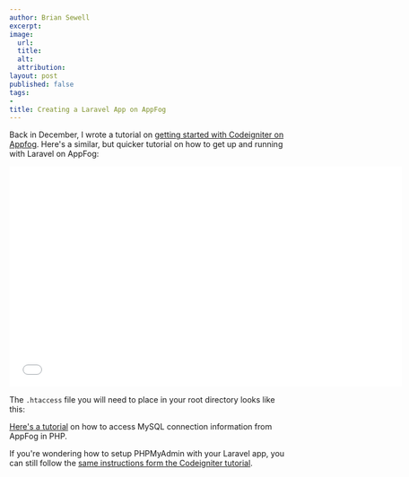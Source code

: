 ```yaml
---
author: Brian Sewell
excerpt:
image:
  url:
  title:
  alt:
  attribution:
layout: post
published: false
tags:
-
title: Creating a Laravel App on AppFog
---
```


Back in December, I wrote a tutorial on [getting started with Codeigniter on Appfog](http://bwsewell.github.io/2012/12/18/creating_a_codeigniter_app_on_app_fog.html).  Here's a similar, but quicker tutorial on how to get up and running with Laravel on AppFog:

<iframe width="700" height="394" src="//www.youtube.com/embed/mBmW0VIFZAw" frameborder="0" allowfullscreen></iframe>

The `.htaccess` file you will need to place in your root directory looks like this:

<script src="https://gist.github.com/bwsewell/5971720.js"></script>

[Here's a tutorial](https://docs.appfog.com/services/mysql#php) on how to access MySQL connection information from AppFog in PHP.

If you're wondering how to setup PHPMyAdmin with your Laravel app, you can still follow the [same instructions form the Codeigniter tutorial](http://bwsewell.github.io/2012/12/18/creating_a_codeigniter_app_on_app_fog.html#phpmyadmin).
